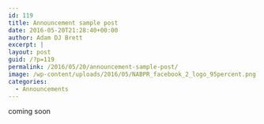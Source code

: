```yaml
---
id: 119
title: Announcement sample post
date: 2016-05-20T21:28:40+00:00
author: Adam DJ Brett
excerpt: |
layout: post
guid: /?p=119
permalink: /2016/05/20/announcement-sample-post/
image: /wp-content/uploads/2016/05/NABPR_facebook_2_logo_95percent.png
categories:
  - Announcements
---
```

coming soon